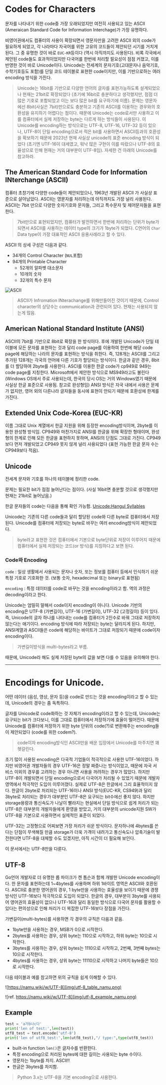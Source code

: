 # Codes for Characters

문자를 나타내기 위한 code중 가장 오래되었지만 여전히 사용되고 있는 ASCII (Ameraican Standard Code for Information Interchage)가 가장 유명하다.

비영어권에서도 컴퓨터의 사용이 확장되면서 영문자만을 고려한 ASCII 외의 code가 필요하게 되었고, 각 나라마다 자국어를 위한 고유의 코드들이 제안되던 시기를 거치게 된다. 그 중 유명한 것이 바로 `EUC-KR`등이다 (역시 아직까지도 사용된다). 비록 각국에서 제안된 code들도 효과적이었지만 다국어를 한번에 처리할 필요성이 점점 커졌고, 이를 반영한 것이 바로 Unicode이다. Unicode는 전세계의 문자기호(고대문자나 음악기호, 수학기호등도 포함)를 단일 코드 테이블로 표현한 code이지만, 이를 기반으로하는 여러 encoding 방식을 가진다.

> Unicode는 16bit를 기반으로 다양한 언어의 글자를 표현가능하도록 설계되었으나 현재는 21bit로 확장되었다 (초기에 16bit로 충분하다고 생각했지만, 점점 더 많은 기호로 포함되었고 이는 보다 많은 bit를 요구하기에 이름). 문제는 영문자에선 8bit(사실은 7bit)만으로도 충분하고 기존의 ASCII를 이용하는 경우와의 호환성을 유지하기 어렵다는 점이다. 때문에 Unicode는 code로서만 사용하고 이를 컴퓨터에서 실제 저장하는 byte는 다르게 하는 방식들이 사용된다. 이 Unicode를 encoding하는 방식으로는 UTF-8, UTF-16, UTF-32 등이 있으나, UTF-8이 단일 encoding으로서 적은 bit를 사용하면서 ASCII등과의 호환성을 확보하기 때문에 2023년 현재 사실상 unicode의 표준 encoding 방식이 되었다 (초기엔 UTF-16이 대세였고, 워낙 많은 구현이 이를 따랐으나 UTF-8의 효율성으로 인해 현재는 거의 대부분이 UTF-8임). 자세한 건 아래의 Unicode를 참고하라.

## The American Standard Code for Information INterchange (ASCII)

컴퓨터 초창기에 다양한 code들이 제안되었으나, 1963년 개발된 ASCII 가 사실상 표준으로 살아남았다. ASCII는 영문자를 처리하는데 아직까지도 가장 널리 사용된다. ASCII는 7bit 만으로 다양한 숫자기호와 문자들, 그리고 특수문자 및 제어문자들을 표현한다.

> 7bit만으로 표현되었지만, 컴퓨터가 발전하면서 한번에 처리하는 단위가 byte가 되면서 ASCII를 사용하는 데이터 type의 크기가 1byte가 되었다. C언어의 `Char` Data type이 가장 대표적인 ASCII 응용사례라고 할 수 있다.

ASCII 의 상세 구성은 다음과 같다.

* 34개의 Control Character (`NUL`포함)
* 94개의 Printable Character
    * 52개의 알파벳 대소문자
    * 10개의 숫자
    * 32개의 특수 문자

![ASCII](img/ASCII.png)

> ASCII가 Infromation INterachange를 위해만들어진 것이기 때문에, Control character의 상당수는 communication과 관련되어 있다. 현재는 사용되지 않는게 많음.

## American National Standard Institute (ANSI)

ASCII의 7bit를 기반으로 8bit로 확장을 한 방식이다. 후에 개발된 Unicode가 단일 테이블에 모든 문자를 표현하는 것과 달리 code page를 이용하여 한번에 해당 code page에 해당하는 나라의 문자를 표현하는 방식을 취한다. 즉, 128개는 ASCII를 그리고 추가된 128개는 각국의 언어에 다른 기호가 할당되는 방식이다. 한글과 같은 경우, 8bit를 더 할당하여 2byte를 사용한다. ASCI를 이용한 한글 code가 cp949로 949는 code page를 지칭한다. Microsoft에서 제안한 방식으로 MS949라고도 불린다 (Windows OS에서 주로 사용되는데, 한국의 당시 OS는 거의 Windows였기 때문에 사실상 한글 표준으로 사용됨. 참고로 완성형임) ANSI 방식은 자국 내에서 사용은 문제가 없지만, 영어 외의 다른나라 글자들을 동시에 표현이 안되기 때문에 호환성에 한계를 가진다.

## Extended Unix Code-Korea (EUC-KR)

이름 그대로 Unix 계열에서 한글 지원을 위해 등장한 encoding방식이며, 2byte를 이용한 완성형 방식임. CP949와 마찬가지로 ANSI를 한글을 위해 확장한 형태이며, 완성형의 한계로 인해 모든 한글을 표현하지 못하며, ANSI의 단점도 그대로 가진다. CP949보다 먼저 개발되었고 CP949 못지 않게 널리 사용되었다 (표현 가능한 한글 문자 수는 CP949보다 적음).

## Unicode

전세계 문자와 기호를 하나의 테이블에 정리한 code.

문제는 필요한 bit가 점점 늘어난다는 점이다. (사실 16bit면 충분할 것으로 생각했지만 현재는 21bit로 늘어났음.) 

한글 문자들의 code는 다음을 통해 확인 가능함. [Unicode:Hangul Syllables](http://unicode.org/charts/PDF/UAC00.pdf)

Unicode는 기존의 다른 code들과 달리 할당된 code와 다른 byte로 컴퓨터에서 저장된다. Unicode를 컴퓨터에 저장되는 byte로 바꾸는 여러 encoding방식이 제안되었다.

> byte라고 표현한 것은 컴퓨터에서 기본으로 byte단위로 저장이 이루어지 때문에 컴퓨터에서 실제 저장되는 코드(or 방식)를 지칭하다고 보면 된다.

### Code와 Encoding

`code`
: 일상 생활에서 사용되는 문자나 숫자, 또는 정보를 컴퓨터 등에서 인식하기 쉬운 특정 기호로 기호화한 것. (보통 숫자, hexadecimal 또는 binary로 표현됨)

`encoding`
: 특정 데이터를 code로 바꾸는 것을 encoding이라고 함. 역의 과정은 decoding이라고 한다.

Unicode는 엄밀히 말해서 code이지 encoding이 아니다. Unicode 기반의 encoding은 UTF-8 (가변길이), UTF-16 (가변길이), UTF-32 (고정길이) 등이 있다. 즉, Unicode의 글자 하나를 나타내는 code를 컴퓨터가 2진수로 바꿔 그대로 저장하지 않는다는 애기이다. encoding 방식에 따라 저장되는 byte는 달라지게 된다. 
하지만, ANSI계열과 ASCII들은 code에 해당하는 바이트가 그대로 저장되기 때문에 code이자 encoding이다.

> 가변길이방식을 multi-bytes라고 부름.

때문에, Unicode라 해도 실제 저장된 byte의 값을 보면 다를 수 있음을 유의해야 한다.

---

# Encodings for Unicode.

어떤 데이터 (음성, 영상, 문자 등)을 code로 만드는 것을 encoding이라고 할 수 있는데, Unicode의 경우는 좀 독특하다.

글자를 Unicode로 code화하는 것 자체가 encoding이라고 할 수 있는데, Unicode는 요구되는 bit가 크다보니, 이를 그대로 컴퓨터에서 저장하기에 효율이 떨어진다. 때문에 Unicode를 컴퓨터에 저장하기 위한 byte 단위의 code(?)로 변환해주는 encoding들이 제안되었다 (code를 위한 codem?).

> code이자 encoding방식인 ASCII만을 배운 입장에서 Unicode를 마주치면 꽤 헷갈린다.

초기 많이 사용된 encoding은 다국적 기업들이 적극적으로 사용한 UTF-16이었다. 하지만 비영어권 개발자들의 경우 UTF-16은 정말 짜증나는 방식이었고, 때문에 자국 서비스 이외의 경우를 고려하는 경우 아니면 사용을 꺼려하는 경우가 많았다. 하지만 UTF-8이 개발되면서 단일 encoding으로서 다국어가 처리될 수 있었기 때문에 개발자 영역에서 적극적인 도입이 이루어졌다. 실제로 UTF-8은 한글에서 그리 효율적이지 않다. 한글이 2byte로 처리되는 UTF-16이나 ANSI 방식(EUC-KR, CS949)과 달리 3byte로 처리되는 경우가 대부분인 UTF-8은 요구되는 bit수에선 좋지 않다. 하지만 storage용량과 통신속도가 나날이 빨라지는 현실에서 단일 방식으로 쉽게 처리가 되는 UTF-8은 대부분의 개발자들에게 환영을 받았고, 거의 대부분의 unicode지원 SW가 UTF-8을 기본으로 사용하면서 실제적인 표준이 되었다. 

UTF-32는 고정형으로 어찌보면 가장 처리가 쉬운 방식이다. 문자하나에 4bytes를 쓴다는 단점이 무색해질 만큼 storage가 더욱 가격이 내려가고 통신속도나 압축기술이 발전한다면 UTF-8을 대체할 수도 있겠지만, 아직 시간이 더 필요해 보인다.

이 문서에서는 UTF-8만을 다룬다.

## UTF-8

Go언어 개발자로 더 유명한 롭 파이크가 켄 톰슨과 함께 개발한 Unicode encoding이다. 한 문자를 표현하는데 1~4bytes를 사용하며 하위 1바이트 영역은 ASCII와 호환된다. ASCII로 충분한 영어권의 경우, 1 byte만을 사용하는 효율성을 보이기 때문에 경쟁방식인 UTF-16보다 적극적으로 도입이 되었다. 한글의 경우, 대부분이 3byte를 사용되어 영어권의 효율성이 없으나 UTF-16과 달리 동일한 방식으로 다국어 문자를 활용할 수 있다는 편의성으로 인해 처리가 더 복잡한 UTF-16보다 장점을 가진다.

가변길이(multi-bytes)를 사용하면 각 경우의 규칙은 다음과 같음.

* 1byte만을 사용하는 경우, MSB가 0으로 시작한다.
* 2bytes를 사용하는 경우, 상위 byte는 110으로 시작하고, 하위 byte는 10으로 시작한다.
* 3bytes를 사용하는 경우, 상위 bytes는 1110으로 시작하고, 2번째, 3번째 bytes는 10으로 시작한다.
* 4bytes를 사용하는 경우, 상위 byte는 11110으로 시작하고 나머지 byte들은 10으로 시작한다.

다음 테이블과 예를 참고하면 위의 규칙을 쉽게 이해할 수 있다.

![https://namu.wiki/w/UTF-8](img/utf-8_table_namu.png)

![ref. https://namu.wiki/w/UTF-8](img/utf-8_example_namu.png)

## Example

```python
test = 'a가b나c다'
print('len of test:',len(test))
utf8_test = test.encode('utf-8')
print('len of utf8_test:',len(utf8_test),"/ type:",type(utf8_test))
```

* built-in function `len()`은 글자수를 반환한다.
* 특정 encoding으로 처리된 bytes에 대한 길이는 사용되는 byte 수이다.
* 영문자는 1byte를 차지. ASCII!!
* 한글은 3bytes를 차지함.

> Python 3.x는 UTF-8을 기본 encoding으로 사용한다.